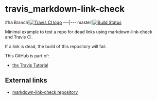 # travis_markdown-link-check
#ha
Branch|[![Travis CI logo](TravisCI.png)](https://travis-ci.org)
---|---
master|[![Build Status](https://travis-ci.org/richelbilderbeek/travis_markdown-link-check.svg?branch=master)](https://travis-ci.org/richelbilderbeek/travis_markdown-link-check)

Minimal example to test a repo for dead links using markdown-link-check and Travis CI.

If a link is dead, the build of this repository will fail.

This GitHub is part of:

 * [the Travis Tutorial](https://github.com/richelbilderbeek/travis_tutorial)

## External links

 * [markdown-link-check repository](https://github.com/tcort/markdown-link-check)
